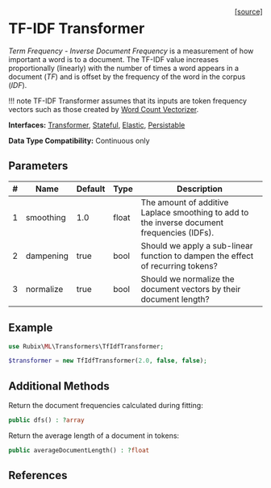 <span style="float:right;"><a href="https://github.com/RubixML/ML/blob/master/src/Transformers/TfIdfTransformer.php">[source]</a></span>

# TF-IDF Transformer
*Term Frequency - Inverse Document Frequency* is a measurement of how important a word is to a document. The TF-IDF value increases proportionally (linearly) with the number of times a word appears in a document (*TF*) and is offset by the frequency of the word in the corpus (*IDF*).

!!! note
    TF-IDF Transformer assumes that its inputs are token frequency vectors such as those created by [Word Count Vectorizer](word-count-vectorizer.md).

**Interfaces:** [Transformer](api.md#transformer), [Stateful](api.md#stateful), [Elastic](api.md#elastic), [Persistable](../persistable.md)

**Data Type Compatibility:** Continuous only

## Parameters
| # | Name | Default | Type | Description |
|---|---|---|---|---|
| 1 | smoothing | 1.0 | float | The amount of additive Laplace smoothing to add to the inverse document frequencies (IDFs). |
| 2 | dampening | true | bool | Should we apply a sub-linear function to dampen the effect of recurring tokens? |
| 3 | normalize | true | bool | Should we normalize the document vectors by their document length? |

## Example
```php
use Rubix\ML\Transformers\TfIdfTransformer;

$transformer = new TfIdfTransformer(2.0, false, false);
```

## Additional Methods
Return the document frequencies calculated during fitting:
```php
public dfs() : ?array
```

Return the average length of a document in tokens:
```php
public averageDocumentLength() : ?float
```

## References
[^1]: S. Robertson. (2003). Understanding Inverse Document Frequency: On theoretical arguments for IDF.
[^2]: S. Robertson et al. (2009). The Probabilistic Relevance Framework: BM25 and Beyond.
